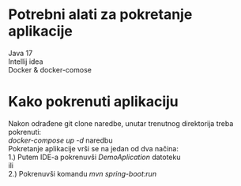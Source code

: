 # Potrebni alati za pokretanje aplikacije

Java 17 <br />
Intellij idea <br />
Docker & docker-comose

# Kako pokrenuti aplikaciju

Nakon odrađene git clone naredbe, unutar trenutnog direktorija treba pokrenuti: <br />
<em> docker-compose up -d</em> naredbu <br />
Pokretanje aplikacije vrši se na jedan od dva načina: <br />
1.) Putem IDE-a pokrenuvši <em>DemoAplication</em> datoteku <br />
ili <br />
2.) Pokrenuvši komandu <em>mvn spring-boot:run</em> <br />
